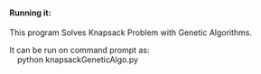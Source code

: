 #### Running it:
This program Solves Knapsack Problem with Genetic Algorithms.

It can be run on command prompt as:  
&emsp;python knapsackGeneticAlgo.py
